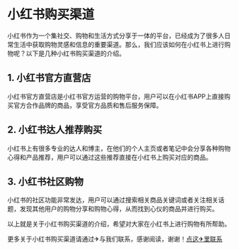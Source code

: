 # 小红书购买渠道

小红书作为一个集社交、购物和生活方式分享于一体的平台，已经成为了很多人日常生活中获取购物灵感和信息的重要渠道。那么，我们应该如何在小红书上进行购物呢？以下是几种小红书购买渠道的介绍。

## 1. 小红书官方直营店

小红书官方直营店是小红书官方运营的购物平台，用户可以在小红书APP上直接购买官方合作品牌的商品，享受官方品质和售后服务保障。

## 2. 小红书达人推荐购买

小红书上有很多专业的达人和博主，在他们的个人主页或者笔记中会分享各种购物心得和产品推荐，用户可以通过这些推荐直接在小红书上购买对应的商品。

## 3. 小红书社区购物

小红书的社区功能非常发达，用户可以通过搜索相关商品关键词或者关注相关话题，发现其他用户的购物分享和购物心得，从而找到心仪的商品并进行购买。

以上就是关于小红书购买渠道的介绍，希望对大家在小红书上进行购物有所帮助。

更多关于小红书购买渠道请通过✈与我们联系，感谢阅读，谢谢！[点这✈里联系](https://www.k02.cc)
